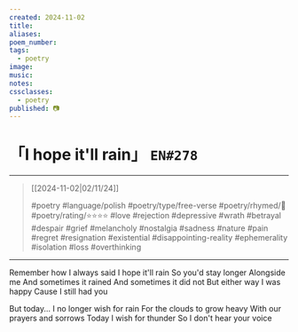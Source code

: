 ```yaml
---
created: 2024-11-02
title:
aliases:
poem_number:
tags:
  - poetry
image:
music:
notes:
cssclasses:
  - poetry
published: 📷
---
```

# 「I hope it'll rain」 `EN#278`

---

> [[2024-11-02|02/11/24]]
> 
> #poetry
> #language/polish 
> #poetry/type/free-verse 
> #poetry/rhymed/🔴  
> #poetry/rating/⭐⭐⭐⭐ 
> #love #rejection #depressive #wrath #betrayal #despair #grief #melancholy #nostalgia #sadness #nature #pain #regret #resignation #existential #disappointing-reality #ephemerality #isolation #loss #overthinking 

---

Remember how I always said
I hope it'll rain
So you'd stay longer
Alongside me
And sometimes it rained
And sometimes it did not
But either way I was happy 
Cause I still had you

But today...
I no longer wish for rain
For the clouds to grow heavy
With our prayers and sorrows
Today I wish for thunder
So I don't hear your voice